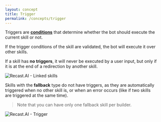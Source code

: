 ```yaml
---
layout: concept
title: Trigger
permalink: /concepts/trigger
---
```


Triggers are
**<a href="/docs/concepts/condition">conditions</a>**
 that determine whether the bot should execute the current skill or not.

If the trigger conditions of the skill are validated, the bot will execute it over other skills.

If a skill has **no triggers**, it will never be executed by a user input, but only if it is at the end of a redirection by another skill.

![Recast.AI - Linked skills](//cdn.recast.ai/man/recast-ai-linked-skills.png)

Skills with the **fallback** type do not have triggers, as they are automatically triggered when no other skill is, or when an error occurs (like if two skills are triggered at the same time).

> Note that you can have only one fallback skill per builder.

![Recast.AI - Trigger](//cdn.recast.ai/man/recast-ai-trigger-1.png)
